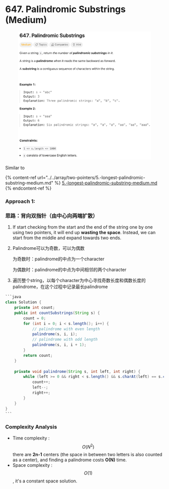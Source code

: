 # 647. Palindromic Substrings (Medium)

<figure><img src="../../../.gitbook/assets/image (1) (1) (1) (1) (1) (1) (1) (1) (1) (1) (1) (1) (1).png" alt=""><figcaption></figcaption></figure>



Similar to&#x20;

{% content-ref url="../../array/two-pointers/5.-longest-palindromic-substring-medium.md" %}
[5.-longest-palindromic-substring-medium.md](../../array/two-pointers/5.-longest-palindromic-substring-medium.md)
{% endcontent-ref %}

### Approach 1:

### 思路：背向双指针（由中心向两端扩散）

1. If start checking from the start and the end of the string one by one using two pointers, it will end up **wasting the space**. Instead, we can start from the middle and expand towards two ends.
2.  Palindrome可以为奇数，可以为偶数

    为奇数时：palindrome的中点为一个character

    为偶数时：palindrome的中点为中间相邻的两个character
3. 遍历整个string，以每个character为中心寻找奇数长度和偶数长度的palindrome，在这个过程中记录最长palindrome

````java
```java
class Solution {
    private int count;
    public int countSubstrings(String s) {
        count = 0;
        for (int i = 0; i < s.length(); i++) {
            // palindrome with even length
            palindrome(s, i, i);
            // palindrome with odd length
            palindrome(s, i, i + 1);
        }
        return count;
    }

    private void palindrome(String s, int left, int right) {
        while (left >= 0 && right < s.length() && s.charAt(left) == s.charAt(right)) {
            count++;
            left--;
            right++;
        }
    }
}
```
````

### Complexity Analysis

* Time complexity : $$O(N^2)$$ there are **2n-1** centers (the space in between two letters is also counted as a center), and finding a palindrome costs **O(N)** time.
* Space complexity : $$O(1)$$, it's a constant space solution.
